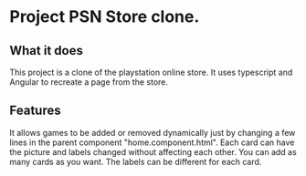 # Project PSN Store clone.

## What it does

This project is a clone of the playstation online store. It uses typescript and Angular to recreate a page from the store.

## Features

It allows games to be added or removed dynamically just by changing a few lines in the parent component "home.component.html". 
Each card can have the picture and labels changed without affecting each other.
You can add as many cards as you want.
The labels can be different for each card.
